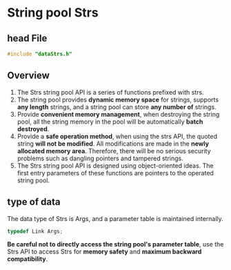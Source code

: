 # String pool Strs
## head File
````c
#include "dataStrs.h"
````
## Overview

1. The Strs string pool API is a series of functions prefixed with strs.
1. The string pool provides **dynamic memory space** for strings, supports **any length** strings, and a string pool can store **any number of** strings.
1. Provide **convenient memory management**, when destroying the string pool, all the string memory in the pool will be automatically **batch destroyed**.
1. Provide a **safe operation method**, when using the strs API, the quoted string **will not be modified**. All modifications are made in the **newly allocated memory area**. Therefore, there will be no serious security problems such as dangling pointers and tampered strings.
1. The Strs string pool API is designed using object-oriented ideas. The first entry parameters of these functions are pointers to the operated string pool.
## type of data
The data type of Strs is Args, and a parameter table is maintained internally.
````c
typedef Link Args;
````
**Be careful not to directly access the string pool's parameter table**, use the Strs API to access Strs for **memory safety** and **maximum backward compatibility**.